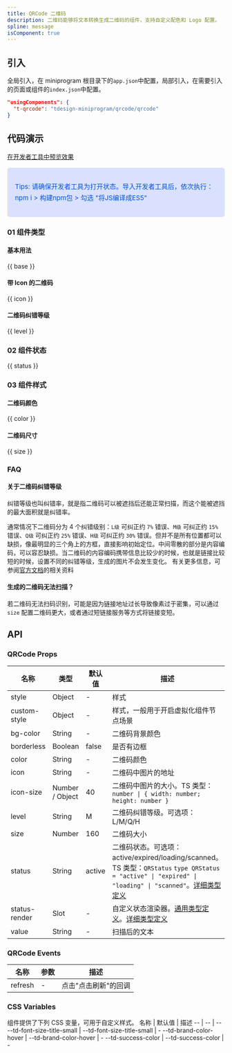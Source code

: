```yaml
---
title: QRCode 二维码
description: 二维码能够将文本转换生成二维码的组件，支持自定义配色和 Logo 配置。
spline: message
isComponent: true
---
```


## 引入

全局引入，在 miniprogram 根目录下的`app.json`中配置，局部引入，在需要引入的页面或组件的`index.json`中配置。

```json
"usingComponents": {
  "t-qrcode": "tdesign-miniprogram/qrcode/qrcode"
}
```

## 代码演示

<a href="" title="在开发者工具中预览效果" target="_blank" rel="noopener noreferrer"> 在开发者工具中预览效果 </a>

<blockquote style="background-color: #d9e1ff; font-size: 15px; line-height: 26px;margin: 16px 0 0;padding: 16px; border-radius: 6px; color: #0052d9" >
<p>Tips: 请确保开发者工具为打开状态。导入开发者工具后，依次执行：npm i > 构建npm包 > 勾选 "将JS编译成ES5"</p>
</blockquote>

### 01 组件类型

#### 基本用法

{{ base }}

#### 带 Icon 的二维码

{{ icon }}



#### 二维码纠错等级

{{ level }}

### 02 组件状态

{{ status }}

### 03 组件样式

#### 二维码颜色

{{ color }}

#### 二维码尺寸

{{ size }}


### FAQ

#### 关于二维码纠错等级
纠错等级也叫纠错率，就是指二维码可以被遮挡后还能正常扫描，而这个能被遮挡的最大面积就是纠错率。

通常情况下二维码分为 4 个纠错级别：`L级` 可纠正约 `7%` 错误、`M级` 可纠正约 `15%` 错误、`Q级` 可纠正约 `25%` 错误、`H级` 可纠正约 `30%` 错误。但并不是所有位置都可以缺损，像最明显的三个角上的方框，直接影响初始定位。中间零散的部分是内容编码，可以容忍缺损。当二维码的内容编码携带信息比较少的时候，也就是链接比较短的时候，设置不同的纠错等级，生成的图片不会发生变化。
有关更多信息，可参阅[官方文档](https://www.qrcode.com/zh/about/error_correction)的相关资料

#### 生成的二维码无法扫描？
若二维码无法扫码识别，可能是因为链接地址过长导致像素过于密集，可以通过 `size` 配置二维码更大，或者通过短链接服务等方式将链接变短。

##

## API

### QRCode Props

名称 | 类型 | 默认值 | 描述 | 必传
-- | -- | -- | -- | --
style | Object | - | 样式 | N
custom-style | Object | - | 样式，一般用于开启虚拟化组件节点场景 | N
bg-color | String | - | 二维码背景颜色 | N
borderless | Boolean | false | 是否有边框 | N
color | String | - | 二维码颜色 | N
icon | String | - | 二维码中图片的地址 | N
icon-size | Number / Object | 40 | 二维码中图片的大小。TS 类型：`number \| { width: number; height: number }` | N
level | String | M | 二维码纠错等级。可选项：L/M/Q/H | N
size | Number | 160 | 二维码大小 | N
status | String | active | 二维码状态。可选项：active/expired/loading/scanned。TS 类型：`QRStatus` `type QRStatus = "active" \| "expired" \| "loading" \| "scanned"`。[详细类型定义](https://github.com/Tencent/tdesign-miniprogram/tree/develop/packages/components/qrcode/type.ts) | N
status-render | Slot | - | 自定义状态渲染器。[通用类型定义](https://github.com/Tencent/tdesign-miniprogram/blob/develop/packages/components/common/common.ts)。[详细类型定义](https://github.com/Tencent/tdesign-miniprogram/tree/develop/packages/components/qrcode/type.ts) | N
value | String | - | 扫描后的文本 | N

### QRCode Events

名称 | 参数 | 描述
-- | -- | --
refresh | \- | 点击"点击刷新"的回调

### CSS Variables

组件提供了下列 CSS 变量，可用于自定义样式。
名称 | 默认值 | 描述 
-- | -- | --
--td-font-size-title-small | --td-font-size-title-small | - 
--td-brand-color-hover | --td-brand-color-hover | - 
--td-success-color | --td-success-color | -